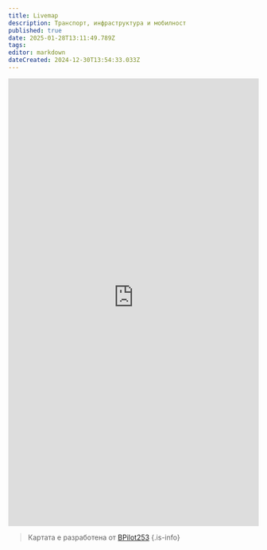 ```yaml
---
title: Livemap
description: Транспорт, инфраструктура и мобилност
published: true
date: 2025-01-28T13:11:49.789Z
tags: 
editor: markdown
dateCreated: 2024-12-30T13:54:33.033Z
---
```


<iframe src="https://livemap-sofiatraffic.bpilot253.com/" title="live-map" width="100%" height="900px" frameBorder="0">
</iframe>


> Картата е разработена от  <a href="https://github.com/BPilot253">BPilot253</a>
{.is-info}

